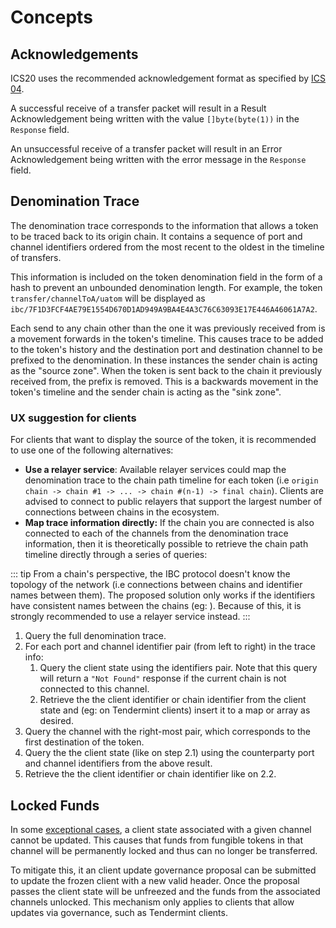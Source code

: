 <!--
order: 1
-->

# Concepts

## Acknowledgements

ICS20 uses the recommended acknowledgement format as specified by [ICS 04](https://github.com/cosmos/ics/tree/master/spec/ics-004-channel-and-packet-semantics#acknowledgement-envelope).

A successful receive of a transfer packet will result in a Result Acknowledgement being written
with the value `[]byte(byte(1))` in the `Response` field.

An unsuccessful receive of a transfer packet will result in an Error Acknowledgement being written
with the error message in the `Response` field.

## Denomination Trace

The denomination trace corresponds to the information that allows a token to be traced back to its
origin chain. It contains a sequence of port and channel identifiers ordered from the most recent to
the oldest in the timeline of transfers.

This information is included on the token denomination field in the form of a hash to prevent an unbounded denomination length. For example, the token `transfer/channelToA/uatom` will be displayed as
`ibc/7F1D3FCF4AE79E1554D670D1AD949A9BA4E4A3C76C63093E17E446A46061A7A2`.

Each send to any chain other than the one it was previously received from is a movement forwards in
the token's timeline. This causes trace to be added to the token's history and the destination port
and destination channel to be prefixed to the denomination. In these instances the sender chain is
acting as the "source zone". When the token is sent back to the chain it previously received from, the
prefix is removed. This is a backwards movement in the token's timeline and the sender chain is
acting as the "sink zone".

### UX suggestion for clients

For clients that want to display the source of the token, it is recommended to use one of the following alternatives:

- **Use a relayer service**: Available relayer services could map the denomination trace to the
  chain path timeline for each token (i.e `origin chain -> chain #1 -> ... -> chain #(n-1) -> final
  chain`). Clients are advised to connect to public relayers that support the largest number of
  connections between chains in the ecosystem.
- **Map trace information directly:** If the chain you are connected is also connected to each of
  the channels from the denomination trace information, then it is theoretically possible to
  retrieve the chain path timeline directly through a series of queries:

::: tip
 From a chain's perspective, the IBC protocol doesn't know the topology of the network (i.e
 connections between chains and identifier names between them). The proposed solution only works if
 the identifiers have consistent names between the chains (eg: ). Because of this, it is strongly recommended to use
 a relayer service instead.
:::

1. Query the full denomination trace.
1. For each port and channel identifier pair (from left to right) in the trace info:
    1. Query the client state using the identifiers pair. Note that this query will return a `"Not
       Found"` response if the current chain is not connected to this channel.
    1. Retrieve the the client identifier or chain identifier from the client state and (eg: on
       Tendermint clients) insert it to a map or array as desired.
1. Query the channel with the right-most pair, which corresponds to the first destination of the
   token.
1. Query the the client state (like on step 2.1) using the counterparty port and channel identifiers
   from the above result.
1. Retrieve the the client identifier or chain identifier like on 2.2.

## Locked Funds

In some [exceptional cases](./../../../../../docs/architecture/adr-026-ibc-client-recovery-mechanisms.md#exceptional-cases), a client state associated with a given channel cannot be updated. This causes that funds from fungible tokens in that channel will be permanently locked and thus can no longer be transferred.

To mitigate this, it an client update governance proposal can be submitted to update the frozen client with a new valid header. Once the proposal passes the client state will be unfreezed and the funds from the associated channels unlocked. This mechanism only applies to clients that allow updates via governance, such as Tendermint clients.
